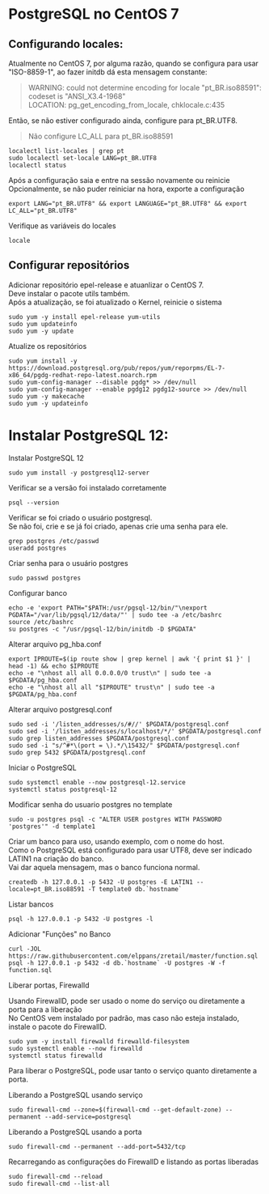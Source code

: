 # PostgreSQL no CentOS 7


## Configurando locales:

 Atualmente no CentOS 7, por alguma razão, quando se configura para usar "ISO-8859-1", ao fazer initdb dá esta  mensagem constante:
 
 >WARNING:  could not determine encoding for locale "pt_BR.iso88591": codeset is "ANSI_X3.4-1968"  
LOCATION:  pg_get_encoding_from_locale, chklocale.c:435  

Então, se não estiver configurado ainda, configure para pt_BR.UTF8.  

> Não configure LC_ALL para pt_BR.iso88591  

```
localectl list-locales | grep pt
sudo localectl set-locale LANG=pt_BR.UTF8
localectl status
```

Após a configuração saia e entre na sessão novamente ou reinicie  
Opcionalmente, se não puder reiniciar na hora, exporte a configuração

```
export LANG="pt_BR.UTF8" && export LANGUAGE="pt_BR.UTF8" && export LC_ALL="pt_BR.UTF8"
```

Verifique as variáveis do locales  

```
locale
```

## Configurar repositórios  

Adicionar repositório epel-release e atuanlizar o CentOS 7.  
Deve instalar o pacote utils também.  
Após a atualização, se foi atualizado o Kernel, reinicie o sistema  

```
sudo yum -y install epel-release yum-utils
sudo yum updateinfo
sudo yum -y update
```

Atualize os repositórios  

```
sudo yum install -y https://download.postgresql.org/pub/repos/yum/reporpms/EL-7-x86_64/pgdg-redhat-repo-latest.noarch.rpm
sudo yum-config-manager --disable pgdg* >> /dev/null
sudo yum-config-manager --enable pgdg12 pgdg12-source >> /dev/null
sudo yum -y makecache
sudo yum -y updateinfo
```

# Instalar PostgreSQL 12:  

Instalar PostgreSQL 12  

```
sudo yum install -y postgresql12-server
```

Verificar se a versão foi instalado corretamente  

```
psql --version
```

Verificar se foi criado o usuário postgresql.  
Se não foi, crie e se já foi criado, apenas crie uma senha para ele.  

```
grep postgres /etc/passwd
useradd postgres
```

Criar senha para o usuário postgres  

```
sudo passwd postgres
```

Configurar banco  

```
echo -e 'export PATH="$PATH:/usr/pgsql-12/bin/"\nexport PGDATA="/var/lib/pgsql/12/data/"' | sudo tee -a /etc/bashrc
source /etc/bashrc
su postgres -c "/usr/pgsql-12/bin/initdb -D $PGDATA"
```

Alterar arquivo pg_hba.conf  

```
export IPROUTE=$(ip route show | grep kernel | awk '{ print $1 }' | head -1) && echo $IPROUTE
echo -e "\nhost all all 0.0.0.0/0 trust\n" | sudo tee -a $PGDATA/pg_hba.conf
echo -e "\nhost all all "$IPROUTE" trust\n" | sudo tee -a $PGDATA/pg_hba.conf
```

Alterar arquivo postgresql.conf  

```
sudo sed -i '/listen_addresses/s/#//' $PGDATA/postgresql.conf
sudo sed -i '/listen_addresses/s/localhost/*/' $PGDATA/postgresql.conf
sudo grep listen_addresses $PGDATA/postgresql.conf
sudo sed -i "s/^#*\(port = \).*/\15432/" $PGDATA/postgresql.conf
sudo grep 5432 $PGDATA/postgresql.conf
```

Iniciar o PostgreSQL  

```
sudo systemctl enable --now postgresql-12.service
systemctl status postgresql-12
```

Modificar senha do usuario postgres no template  

```
sudo -u postgres psql -c "ALTER USER postgres WITH PASSWORD 'postgres'" -d template1
```

Criar um banco para uso, usando exemplo, com o nome do host.  
Como o PostgreSQL está configurado para usar UTF8, deve ser indicado LATIN1 na criação do banco.  
Vai dar aquela mensagem, mas o banco funciona normal.  

```
createdb -h 127.0.0.1 -p 5432 -U postgres -E LATIN1 --locale=pt_BR.iso88591 -T template0 db.`hostname`

```

Listar bancos  

```
psql -h 127.0.0.1 -p 5432 -U postgres -l
```

Adicionar "Funções" no Banco  

```
curl -JOL https://raw.githubusercontent.com/elppans/zretail/master/function.sql
psql -h 127.0.0.1 -p 5432 -d db.`hostname` -U postgres -W -f function.sql
```

Liberar portas, Firewalld  

Usando FirewallD, pode ser usado o nome do serviço ou diretamente a porta para a liberação  
No CentOS vem instalado por padrão, mas caso não esteja instalado, instale o pacote do FirewallD.  

```
sudo yum -y install firewalld firewalld-filesystem
sudo systemctl enable --now firewalld
systemctl status firewalld
```

Para liberar o PostgreSQL, pode usar tanto o serviço quanto diretamente a porta.  

Liberando a PostgreSQL usando serviço  

```
sudo firewall-cmd --zone=$(firewall-cmd --get-default-zone) --permanent --add-service=postgresql
```

Liberando a PostgreSQL usando a porta  

```
sudo firewall-cmd --permanent --add-port=5432/tcp
```

Recarregando as configurações do FirewallD e listando as portas liberadas  

```
sudo firewall-cmd --reload 
sudo firewall-cmd --list-all
```

